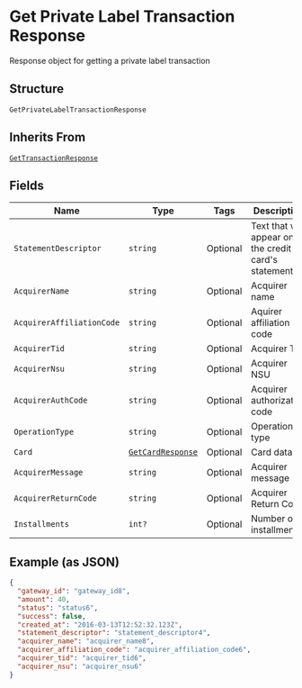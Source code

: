 
# Get Private Label Transaction Response

Response object for getting a private label transaction

## Structure

`GetPrivateLabelTransactionResponse`

## Inherits From

[`GetTransactionResponse`](../../doc/models/get-transaction-response.md)

## Fields

| Name | Type | Tags | Description |
|  --- | --- | --- | --- |
| `StatementDescriptor` | `string` | Optional | Text that will appear on the credit card's statement |
| `AcquirerName` | `string` | Optional | Acquirer name |
| `AcquirerAffiliationCode` | `string` | Optional | Aquirer affiliation code |
| `AcquirerTid` | `string` | Optional | Acquirer TID |
| `AcquirerNsu` | `string` | Optional | Acquirer NSU |
| `AcquirerAuthCode` | `string` | Optional | Acquirer authorization code |
| `OperationType` | `string` | Optional | Operation type |
| `Card` | [`GetCardResponse`](../../doc/models/get-card-response.md) | Optional | Card data |
| `AcquirerMessage` | `string` | Optional | Acquirer message |
| `AcquirerReturnCode` | `string` | Optional | Acquirer Return Code |
| `Installments` | `int?` | Optional | Number of installments |

## Example (as JSON)

```json
{
  "gateway_id": "gateway_id8",
  "amount": 40,
  "status": "status6",
  "success": false,
  "created_at": "2016-03-13T12:52:32.123Z",
  "statement_descriptor": "statement_descriptor4",
  "acquirer_name": "acquirer_name8",
  "acquirer_affiliation_code": "acquirer_affiliation_code6",
  "acquirer_tid": "acquirer_tid6",
  "acquirer_nsu": "acquirer_nsu6"
}
```

